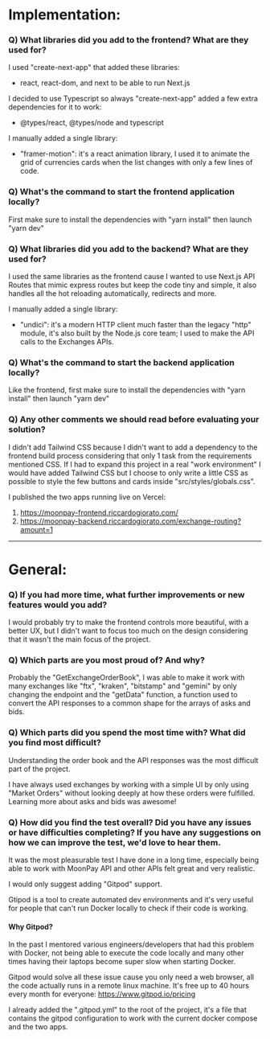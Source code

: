 # Implementation:

### Q) What libraries did you add to the frontend? What are they used for?

I used "create-next-app" that added these libraries:
- react, react-dom, and next to be able to run Next.js


I decided to use Typescript so always "create-next-app" added a few extra dependencies for it to work:
- @types/react, @types/node and typescript

I manually added a single library:
- "framer-motion": it's a react animation library, I used it to animate the grid of currencies cards when the list changes with only a few lines of code.

### Q) What's the command to start the frontend application locally?

First make sure to install the dependencies with "yarn install" then launch "yarn dev"

### Q) What libraries did you add to the backend? What are they used for?

I used the same libraries as the frontend cause I wanted to use Next.js API Routes that mimic express routes but keep the code tiny and simple, it also handles all the hot reloading automatically, redirects and more.

I manually added a single library:
- "undici": it's a modern HTTP client much faster than the legacy "http" module, it's also built by the Node.js core team; I used to make the API calls to the Exchanges APIs.

### Q) What's the command to start the backend application locally?

Like the frontend, first make sure to install the dependencies with "yarn install" then launch "yarn dev"

### Q) Any other comments we should read before evaluating your solution?

I didn't add Tailwind CSS because I didn't want to add a dependency to the frontend build process considering that only 1 task from the requirements mentioned CSS.
If I had to expand this project in a real "work environment" I would have added Tailwind CSS but I choose to only write a little CSS as possible to style the few buttons and cards inside "src/styles/globals.css".

I published the two apps running live on Vercel:
1. https://moonpay-frontend.riccardogiorato.com/
2. https://moonpay-backend.riccardogiorato.com/exchange-routing?amount=1

---

# General:

### Q) If you had more time, what further improvements or new features would you add?

I would probably try to make the frontend controls more beautiful, with a better UX, but I didn't want to focus too much on the design considering that it wasn't the main focus of the project.

### Q) Which parts are you most proud of? And why?

Probably the "GetExchangeOrderBook", I was able to make it work with many exchanges like "ftx", "kraken", "bitstamp" and "gemini" by only changing the endpoint and the "getData" function, a function used to convert the API responses to a common shape for the arrays of asks and bids.

### Q) Which parts did you spend the most time with? What did you find most difficult?

Understanding the order book and the API responses was the most difficult part of the project.

I have always used exchanges by working with a simple UI by only using "Market Orders" without looking deeply at how these orders were fulfilled.
Learning more about asks and bids was awesome! 

### Q) How did you find the test overall? Did you have any issues or have difficulties completing? If you have any suggestions on how we can improve the test, we'd love to hear them.

It was the most pleasurable test I have done in a long time, especially being able to work with MoonPay API and other APIs felt great and very realistic. 

I would only suggest adding "Gitpod" support.

Gtipod is a tool to create automated dev environments and it's very useful for people that can't run Docker locally to check if their code is working.

#### Why Gitpod?

In the past I mentored various engineers/developers that had this problem with Docker, not being able to execute the code locally and many other times having their laptops become super slow when starting Docker.

Gitpod would solve all these issue cause you only need a web browser, all the code actually runs in a remote linux machine. It's free up to 40 hours every month for everyone: https://www.gitpod.io/pricing

I already added the ".gitpod.yml" to the root of the project, it's a file that contains the gitpod configuration to work with the current docker compose and the two apps.